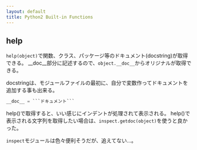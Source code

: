 ```yaml
---
layout: default
title: Python2 Built-in Functions
---
```


<!-- # Python Built-in Functions -->
<!-- # 組み込み関数 -->

## help

`help(object)`で関数、クラス、パッケージ等のドキュメント(docstring)が取得できる。
__doc__部分に記述するので、`object.__doc__`からオリジナルが取得できる。

docstringは、モジュールファイルの最初に、自分で変数作ってドキュメントを追加する事も出来る。

```python
__doc__ = ```ドキュメント```
```

help()で取得すると、いい感じにインデントが処理されて表示される。
help()で表示される文字列を取得したい場合は、`inspect.getdoc(object)`を使うと良かった。

`inspect`モジュールは色々便利そうだが、追えてない…。
